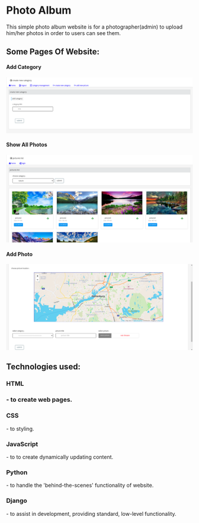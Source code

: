 # Photo Album
This simple photo album website is for a photographer(admin) to upload him/her photos in order to users can see them.
<h2>Some Pages Of Website:</h2>

<h4>Add Category</h4>


![Screenshot](./add_category.png)


<h4>Show All Photos</h4>


![Screenshot](./all_pictures.png)


<h4>Add Photo</h4>


![Screenshot](./add_picture.png)


<h2>Technologies used:</h2>
<h3>HTML<h3> - to create web pages.
<h3>CSS</h3> - to styling.
<h3>JavaScript</h3> - to to create dynamically updating content.
<h3>Python</h3> - to handle the 'behind-the-scenes' functionality of website.
<h3>Django</h3> - to assist in development, providing standard, low-level functionality.
 

